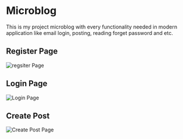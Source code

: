# Microblog

This is my project microblog with every functionality needed in modern application like email login, posting, reading forget password and etc.

## Register Page
![regsiter Page](https://imgur.com/RryBm1y) 

## Login Page
![Login Page](https://imgur.com/kyk77xI) 

## Create Post
![Create Post Page](https://imgur.com/uzPVSkm) 
